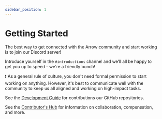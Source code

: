 ```yaml
---
sidebar_position: 1
---
```


# Getting Started

The best way to get connected with the Arrow community and start working is to join our Discord server!

Introduce yourself in the `#introductions` channel and we'll all be happy to get you up to speed - we're a friendly bunch!

:exclamation: As a general rule of culture, you don't need formal permission to start working on anything. However, it's best to communicate well with the community to keep us all aligned and working on high-impact tasks.

See the [Development Guide](./devguide.md) for contributions our GitHub repositories.

See the [Contributor's Hub](./contributors-hub.mdx) for information on collaboration, compensation, and more.
